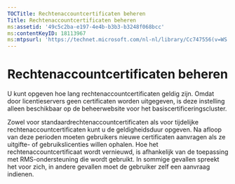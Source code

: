 ```yaml
---
TOCTitle: Rechtenaccountcertificaten beheren
Title: Rechtenaccountcertificaten beheren
ms:assetid: '49c5c2ba-e197-4e4b-b3b3-b3248f068bcc'
ms:contentKeyID: 18113967
ms:mtpsurl: 'https://technet.microsoft.com/nl-nl/library/Cc747556(v=WS.10)'
---
```


Rechtenaccountcertificaten beheren
==================================

U kunt opgeven hoe lang rechtenaccountcertificaten geldig zijn. Omdat door licentieservers geen certificaten worden uitgegeven, is deze instelling alleen beschikbaar op de beheerwebsite voor het basiscertificeringscluster.

Zowel voor standaardrechtenaccountcertificaten als voor tijdelijke rechtenaccountcertificaten kunt u de geldigheidsduur opgeven. Na afloop van deze perioden moeten gebruikers nieuwe certificaten aanvragen als ze uitgifte- of gebruikslicenties willen ophalen. Hoe het rechtenaccountcertificaat wordt vernieuwd, is afhankelijk van de toepassing met RMS-ondersteuning die wordt gebruikt. In sommige gevallen spreekt het voor zich, in andere gevallen moet de gebruiker zelf een aanvraag indienen.
